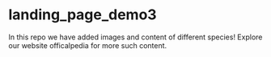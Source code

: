 ﻿# landing_page_demo3
In this repo we have added images and content of different species!
Explore our website officalpedia for more such content.


